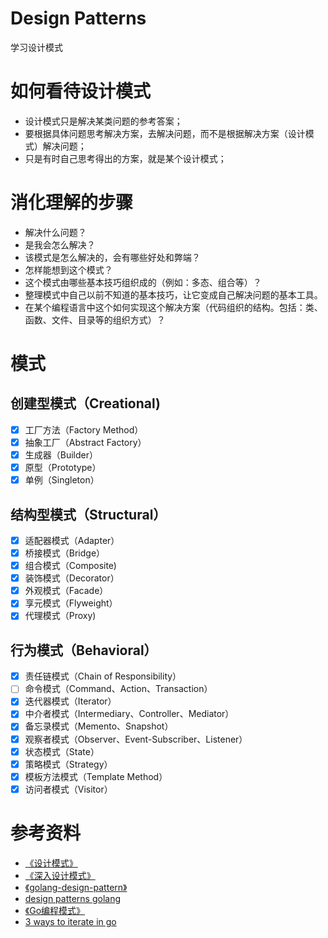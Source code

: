 # Design Patterns
学习设计模式

# 如何看待设计模式
* 设计模式只是解决某类问题的参考答案；
* 要根据具体问题思考解决方案，去解决问题，而不是根据解决方案（设计模式）解决问题；
* 只是有时自己思考得出的方案，就是某个设计模式；
# 消化理解的步骤
* 解决什么问题？
* 是我会怎么解决？
* 该模式是怎么解决的，会有哪些好处和弊端？
* 怎样能想到这个模式？
* 这个模式由哪些基本技巧组织成的（例如：多态、组合等）？
* 整理模式中自己以前不知道的基本技巧，让它变成自己解决问题的基本工具。
* 在某个编程语言中这个如何实现这个解决方案（代码组织的结构。包括：类、函数、文件、目录等的组织方式）？

# 模式

## 创建型模式（Creational)
- [x] 工厂方法（Factory Method）
- [x] 抽象工厂（Abstract Factory）
- [x] 生成器（Builder）
- [x] 原型（Prototype）
- [x] 单例（Singleton）
## 结构型模式（Structural）
- [x] 适配器模式（Adapter）
- [x] 桥接模式（Bridge）
- [x] 组合模式（Composite)
- [x] 装饰模式（Decorator）
- [x] 外观模式（Facade）
- [x] 享元模式（Flyweight）
- [x] 代理模式（Proxy)

## 行为模式（Behavioral）
- [x] 责任链模式（Chain of Responsibility）
- [ ] 命令模式（Command、Action、Transaction）
- [x] 迭代器模式（Iterator）
- [x] 中介者模式（Intermediary、Controller、Mediator）
- [x] 备忘录模式（Memento、Snapshot）
- [x] 观察者模式（Observer、Event-Subscriber、Listener）
- [x] 状态模式（State）
- [x] 策略模式（Strategy）
- [x] 模板方法模式（Template Method）
- [x] 访问者模式（Visitor）
# 参考资料
* [《设计模式》](https://book.douban.com/subject/1052241)
* [《深入设计模式》](https://refactoringguru.cn/design-patterns)
* [《golang-design-pattern》](https://github.com/senghoo/golang-design-pattern)
* [design patterns golang](https://golangbyexample.com/all-design-patterns-golang/)
* [《Go编程模式》](https://coolshell.cn/articles/series/go%e7%bc%96%e7%a8%8b%e6%a8%a1%e5%bc%8f)
* [3 ways to iterate in go](https://blog.kowalczyk.info/article/1Bkr/3-ways-to-iterate-in-go.html)
